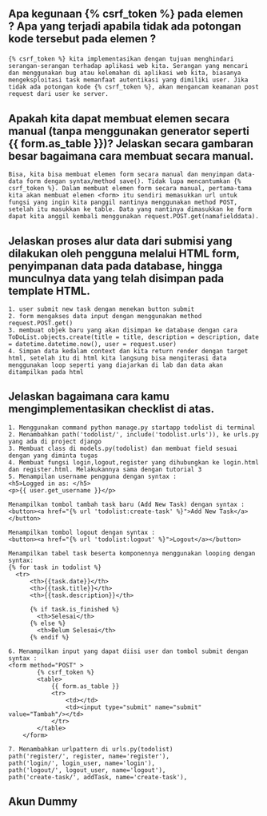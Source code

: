 

## Apa kegunaan {% csrf_token %} pada elemen <form>? Apa yang terjadi apabila tidak ada potongan kode tersebut pada elemen <form>?

    {% csrf_token %} kita implementasikan dengan tujuan menghindari serangan-serangan terhadap aplikasi web kita. Serangan yang mencari dan menggunakan bug atau kelemahan di aplikasi web kita, biasanya mengeksploitasi task memanfaat autentikasi yang dimiliki user. Jika tidak ada potongan kode {% csrf_token %}, akan mengancam keamanan post request dari user ke server.

## Apakah kita dapat membuat elemen <form> secara manual (tanpa menggunakan generator seperti {{ form.as_table }})? Jelaskan secara gambaran besar bagaimana cara membuat <form> secara manual.

    Bisa, kita bisa membuat elemen form secara manual dan menyimpan data-data form dengan syntax/method save(). Tidak lupa mencantumkan {% csrf_token %}. Dalam membuat elemen form secara manual, pertama-tama kita akan membuat elemen <form> itu sendiri memasukkan url untuk fungsi yang ingin kita panggil nantinya menggunakan method POST, setelah itu masukkan ke table. Data yang nantinya dimasukkan ke form dapat kita anggil kembali menggunakan request.POST.get(namafielddata).

##  Jelaskan proses alur data dari submisi yang dilakukan oleh pengguna melalui HTML form, penyimpanan data pada database, hingga munculnya data yang telah disimpan pada template HTML.

    1. user submit new task dengan menekan button submit
    2. form mengakses data input dengan menggunakan method request.POST.get()
    3. membuat objek baru yang akan disimpan ke database dengan cara ToDoList.objects.create(title = title, description = description, date = datetime.datetime.now(), user = request.user)
    4. Simpan data kedalam context dan kita return render dengan target html, setelah itu di html kita langsung bisa mengiterasi data menggunakan loop seperti yang diajarkan di lab dan data akan ditampilkan pada html

## Jelaskan bagaimana cara kamu mengimplementasikan checklist di atas.

    1. Menggunakan command python manage.py startapp todolist di terminal
    2. Menambahkan path('todolist/', include('todolist.urls')), ke urls.py yang ada di project django
    3. Membuat class di models.py(todolist) dan membuat field sesuai dengan yang diminta tugas
    4. Membuat fungsi login,logout,register yang dihubungkan ke login.html dan register.html. Melakukannya sama dengan tutorial 3
    5. Menampilan username pengguna dengan syntax :
    <h5>Logged in as: </h5>
    <p>{{ user.get_username }}</p>

    Menampilkan tombol tambah task baru (Add New Task) dengan syntax :
    <button><a href="{% url 'todolist:create-task' %}">Add New Task</a></button>

    Menampilkan tombol logout dengan syntax :
    <button><a href="{% url 'todolist:logout' %}">Logout</a></button>

    Menampilkan tabel task beserta komponennya menggunakan looping dengan syntax:
    {% for task in todolist %}
      <tr>
          <th>{{task.date}}</th>
          <th>{{task.title}}</th>
          <th>{{task.description}}</th>

          {% if task.is_finished %} 
            <th>Selesai</th>
          {% else %}
            <th>Belum Selesai</th>
          {% endif %}
    
    6. Menampilkan input yang dapat diisi user dan tombol submit dengan syntax :
    <form method="POST" >  
            {% csrf_token %}  
            <table>  
                {{ form.as_table }}  
                <tr>  
                    <td></td>
                    <td><input type="submit" name="submit" value="Tambah"/></td>  
                </tr>  
            </table>  
        </form>
    
    7. Menambahkan urlpattern di urls.py(todolist) 
    path('register/', register, name='register'), 
    path('login/', login_user, name='login'), 
    path('logout/', logout_user, name='logout'), 
    path('create-task/', addTask, name='create-task'),

## Akun Dummy

    
